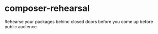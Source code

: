 # composer-rehearsal
Rehearse your packages behind closed doors before you come up before public audience.
